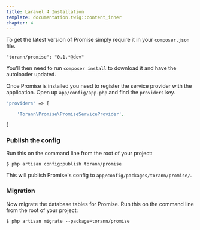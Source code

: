 ```yaml
---
title: Laravel 4 Installation
template: documentation.twig::content_inner
chapter: 4
---
```

To get the latest version of Promise simply require it in your `composer.json` file.

~~~
"torann/promise": "0.1.*@dev"
~~~

You'll then need to run `composer install` to download it and have the autoloader updated.

Once Promise is installed you need to register the service provider with the application. Open up `app/config/app.php` and find the `providers` key.

~~~php
'providers' => [

    'Torann\Promise\PromiseServiceProvider',

]
~~~

### Publish the config

Run this on the command line from the root of your project:

~~~
$ php artisan config:publish torann/promise
~~~

This will publish Promise's config to ``app/config/packages/torann/promise/``.

### Migration

Now migrate the database tables for Promise. Run this on the command line from the root of your project:

~~~
$ php artisan migrate --package=torann/promise
~~~